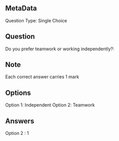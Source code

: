 ## MetaData
Question Type: Single Choice

## Question
Do you prefer teamwork or working independently?:

## Note
Each correct answer carries 1 mark

## Options
Option 1: Independent
Option 2: Teamwork

## Answers
Option 2 : 1
